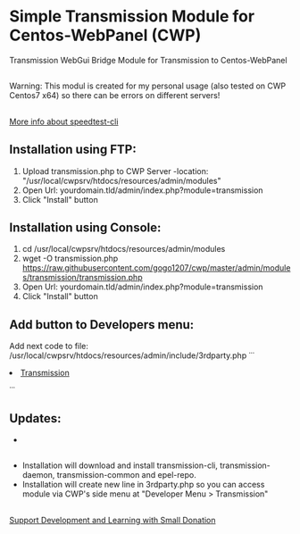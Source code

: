 # Simple Transmission Module for Centos-WebPanel (CWP)
Transmission WebGui Bridge Module for Transmission to Centos-WebPanel
##
Warning: This modul is created for my personal usage (also tested on CWP Centos7 x64) so there can be errors on different servers!
##
[More info about speedtest-cli](https://github.com/sivel/speedtest-cli)
##
## Installation using FTP:
  1) Upload transmission.php to CWP Server
     -location: "/usr/local/cwpsrv/htdocs/resources/admin/modules"
  2) Open Url: yourdomain.tld/admin/index.php?module=transmission
  3) Click "Install" button

## Installation using Console:
  1) cd /usr/local/cwpsrv/htdocs/resources/admin/modules
  2) wget -O transmission.php https://raw.githubusercontent.com/gogo1207/cwp/master/admin/modules/transmission/transmission.php
  3) Open Url: yourdomain.tld/admin/index.php?module=transmission
  4) Click "Install" button

## Add button to Developers menu:
Add next code to file: /usr/local/cwpsrv/htdocs/resources/admin/include/3rdparty.php
 ˙˙˙
 <!-- START-Transmission --><li><a href="index.php?module=transmission"><span class="icon16 icomoon-icon-arrow-right-3"></span>Transmission</a></li><!-- END-Fail2Ban -->
 ˙˙˙

## Updates:
  -

##
- Installation will download and install transmission-cli, transmission-daemon, transmission-common and epel-repo.
- Installation will create new line in 3rdparty.php so you can access module via CWP's side menu at "Developer Menu > Transmission"

##
[Support Development and Learning with Small Donation](https://paypal.me/gogo1207)
